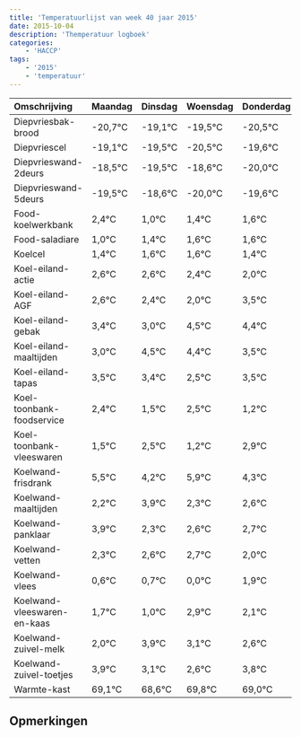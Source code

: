 ```yaml
---
title: 'Temperatuurlijst van week 40 jaar 2015'
date: 2015-10-04
description: 'Themperatuur logboek'
categories:
    - 'HACCP'
tags:
    - '2015'
    - 'temperatuur'
---
```

|Omschrijving|Maandag|Dinsdag|Woensdag|Donderdag|Vrijdag|Zaterdag|Zondag|
|:---|:---|:---|:---|:---|:---|:---|:---|
|Diepvriesbak-brood|-20,7°C|-19,1°C|-19,5°C|-20,5°C|-19,6°C|-21,0°C|-20,6°C|
|Diepvriescel|-19,1°C|-19,5°C|-20,5°C|-19,6°C|-21,0°C|-20,6°C|-20,4°C|
|Diepvrieswand-2deurs|-18,5°C|-19,5°C|-18,6°C|-20,0°C|-19,6°C|-19,4°C|-19,4°C|
|Diepvrieswand-5deurs|-19,5°C|-18,6°C|-20,0°C|-19,6°C|-19,4°C|-19,4°C|-19,6°C|
|Food-koelwerkbank|2,4°C|1,0°C|1,4°C|1,6°C|1,6°C|1,4°C|1,0°C|
|Food-saladiare|1,0°C|1,4°C|1,6°C|1,6°C|1,4°C|1,0°C|2,5°C|
|Koelcel|1,4°C|1,6°C|1,6°C|1,4°C|1,0°C|2,5°C|2,4°C|
|Koel-eiland-actie|2,6°C|2,6°C|2,4°C|2,0°C|3,5°C|3,4°C|2,5°C|
|Koel-eiland-AGF|2,6°C|2,4°C|2,0°C|3,5°C|3,4°C|2,5°C|3,5°C|
|Koel-eiland-gebak|3,4°C|3,0°C|4,5°C|4,4°C|3,5°C|4,5°C|3,2°C|
|Koel-eiland-maaltijden|3,0°C|4,5°C|4,4°C|3,5°C|4,5°C|3,2°C|4,9°C|
|Koel-eiland-tapas|3,5°C|3,4°C|2,5°C|3,5°C|2,2°C|3,9°C|2,3°C|
|Koel-toonbank-foodservice|2,4°C|1,5°C|2,5°C|1,2°C|2,9°C|1,3°C|1,6°C|
|Koel-toonbank-vleeswaren|1,5°C|2,5°C|1,2°C|2,9°C|1,3°C|1,6°C|1,7°C|
|Koelwand-frisdrank|5,5°C|4,2°C|5,9°C|4,3°C|4,6°C|4,7°C|4,0°C|
|Koelwand-maaltijden|2,2°C|3,9°C|2,3°C|2,6°C|2,7°C|2,0°C|3,9°C|
|Koelwand-panklaar|3,9°C|2,3°C|2,6°C|2,7°C|2,0°C|3,9°C|3,1°C|
|Koelwand-vetten|2,3°C|2,6°C|2,7°C|2,0°C|3,9°C|3,1°C|2,6°C|
|Koelwand-vlees|0,6°C|0,7°C|0,0°C|1,9°C|1,1°C|0,6°C|1,8°C|
|Koelwand-vleeswaren-en-kaas|1,7°C|1,0°C|2,9°C|2,1°C|1,6°C|2,8°C|2,0°C|
|Koelwand-zuivel-melk|2,0°C|3,9°C|3,1°C|2,6°C|3,8°C|3,0°C|2,0°C|
|Koelwand-zuivel-toetjes|3,9°C|3,1°C|2,6°C|3,8°C|3,0°C|2,0°C|3,0°C|
|Warmte-kast|69,1°C|68,6°C|69,8°C|69,0°C|68,0°C|69,0°C|70,0°C|

## Opmerkingen


